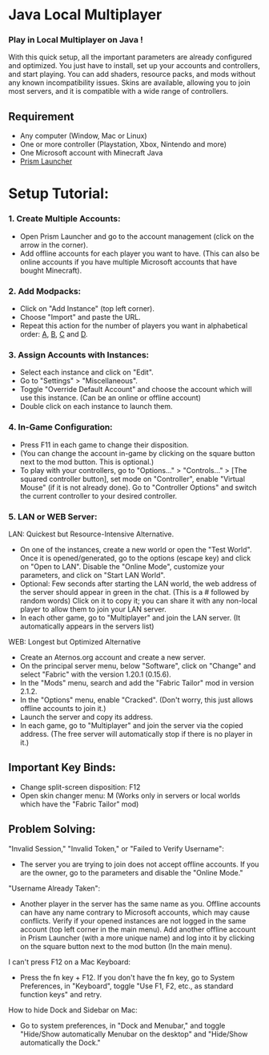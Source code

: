 # **__Java Local Multiplayer__**
### Play in Local Multiplayer on Java !
With this quick setup, all the important parameters are already configured and optimized. You just have to install, set up your accounts and controllers, and start playing. You can add shaders, resource packs, and mods without any known incompatibility issues. Skins are available, allowing you to join most servers, and it is compatible with a wide range of controllers.

## Requirement
- Any computer (Window, Mac or Linux)
- One or more controller (Playstation, Xbox, Nintendo and more)
- One Microsoft account with Minecraft Java
- [Prism Launcher](https://prismlauncher.org/download/)

# Setup Tutorial:

### 1. Create Multiple Accounts:
- Open Prism Launcher and go to the account management (click on the arrow in the corner).
- Add offline accounts for each player you want to have. (This can also be online accounts if you have multiple Microsoft accounts that have bought Minecraft).

### 2. Add Modpacks:
- Click on "Add Instance" (top left corner).
- Choose "Import" and paste the URL.
- Repeat this action for the number of players you want in alphabetical order: [A](https://github.com/CoconutsXXS/Minecraft-Java-Splitscreen/releases/download/Modpacks/Local.Multplayer.A.zip), [B](https://github.com/CoconutsXXS/Minecraft-Java-Splitscreen/releases/download/Modpacks/Local.Multplayer.B.zip), [C](https://github.com/CoconutsXXS/Minecraft-Java-Splitscreen/releases/download/Modpacks/Local.Multplayer.C.zip) and [D](https://github.com/CoconutsXXS/Minecraft-Java-Splitscreen/releases/download/Modpacks/Local.Multplayer.D.zip).

### 3. Assign Accounts with Instances:
- Select each instance and click on "Edit".
- Go to "Settings" > "Miscellaneous".
- Toggle "Override Default Account" and choose the account which will use this instance. (Can be an online or offline account)
- Double click on each instance to launch them.

### 4. In-Game Configuration:
- Press F11 in each game to change their disposition.
- (You can change the account in-game by clicking on the square button next to the mod button. This is optional.)
- To play with your controllers, go to "Options..." > "Controls..." > [The squared controller button], set mode on "Controller", enable "Virtual Mouse" (if it is not already done). Go to "Controller Options" and switch the current controller to your desired controller.

### 5. LAN or WEB Server:
LAN: Quickest but Resource-Intensive Alternative.
- On one of the instances, create a new world or open the "Test World". Once it is opened/generated, go to the options (escape key) and click on "Open to LAN". Disable the "Online Mode", customize your parameters, and click on "Start LAN World".
- Optional: Few seconds after starting the LAN world, the web address of the server should appear in green in the chat. (This is a # followed by random words) Click on it to copy it; you can share it with any non-local player to allow them to join your LAN server.
- In each other game, go to "Multiplayer" and join the LAN server. (It automatically appears in the servers list)

WEB: Longest but Optimized Alternative
- Create an Aternos.org account and create a new server.
- On the principal server menu, below "Software", click on "Change" and select "Fabric" with the version 1.20.1 (0.15.6).
- In the "Mods" menu, search and add the "Fabric Tailor" mod in version 2.1.2.
- In the "Options" menu, enable "Cracked". (Don't worry, this just allows offline accounts to join it.)
- Launch the server and copy its address.
- In each game, go to "Multiplayer" and join the server via the copied address. (The free server will automatically stop if there is no player in it.)



## Important Key Binds:

- Change split-screen disposition: F12
- Open skin changer menu: M (Works only in servers or local worlds which have the "Fabric Tailor" mod)



## Problem Solving:

"Invalid Session," "Invalid Token," or "Failed to Verify Username":
- The server you are trying to join does not accept offline accounts. If you are the owner, go to the parameters and disable the "Online Mode."

"Username Already Taken":
- Another player in the server has the same name as you. Offline accounts can have any name contrary to Microsoft accounts, which may cause conflicts. Verify if your opened instances are not logged in the same account (top left corner in the main menu). Add another offline account in Prism Launcher (with a more unique name) and log into it by clicking on the square button next to the mod button (In the main menu).

I can't press F12 on a Mac Keyboard:
- Press the fn key + F12. If you don't have the fn key, go to System Preferences, in "Keyboard", toggle "Use F1, F2, etc., as standard function keys" and retry.

How to hide Dock and Sidebar on Mac:
- Go to system preferences, in "Dock and Menubar," and toggle "Hide/Show automatically Menubar on the desktop" and "Hide/Show automatically the Dock."
